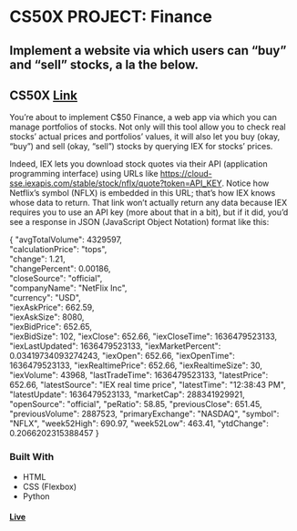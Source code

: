 # CS50X PROJECT: Finance
## Implement a website via which users can “buy” and “sell” stocks, a la the below.

## CS50X [Link](https://cs50.harvard.edu/x/2022/psets/9/finance/)<br>

You’re about to implement C$50 Finance, a web app via which you can manage portfolios of stocks. Not only will this tool allow you to check real stocks’ actual prices and portfolios’ values, it will also let you buy (okay, “buy”) and sell (okay, “sell”) stocks by querying IEX for stocks’ prices.

Indeed, IEX lets you download stock quotes via their API (application programming interface) using URLs like https://cloud-sse.iexapis.com/stable/stock/nflx/quote?token=API_KEY. Notice how Netflix’s symbol (NFLX) is embedded in this URL; that’s how IEX knows whose data to return. That link won’t actually return any data because IEX requires you to use an API key (more about that in a bit), but if it did, you’d see a response in JSON (JavaScript Object Notation) format like this:

{
  "avgTotalVolume": 4329597, <br>
  "calculationPrice": "tops",<br>
  "change": 1.21,<br>
  "changePercent": 0.00186,<br>
  "closeSource": "official",<br>
  "companyName": "NetFlix Inc",<br>
  "currency": "USD",<br>
  "iexAskPrice": 662.59,<br>
  "iexAskSize": 8080,<br>
  "iexBidPrice": 652.65,<br>
  "iexBidSize": 102,
  "iexClose": 652.66,
  "iexCloseTime": 1636479523133,
  "iexLastUpdated": 1636479523133,
  "iexMarketPercent": 0.03419734093274243,
  "iexOpen": 652.66,
  "iexOpenTime": 1636479523133,
  "iexRealtimePrice": 652.66,
  "iexRealtimeSize": 30,
  "iexVolume": 43968,
  "lastTradeTime": 1636479523133,
  "latestPrice": 652.66,
  "latestSource": "IEX real time price",
  "latestTime": "12:38:43 PM",
  "latestUpdate": 1636479523133,
  "marketCap": 288341929921,
  "openSource": "official",
  "peRatio": 58.85,
  "previousClose": 651.45,
  "previousVolume": 2887523,
  "primaryExchange": "NASDAQ",
  "symbol": "NFLX",
  "week52High": 690.97,
  "week52Low": 463.41,
  "ytdChange": 0.2066202315388457
}

### Built With
- HTML <br>
- CSS (Flexbox) <br>
- Python<br>

#### [Live](https://artanmerko.github.io/homepage/)

